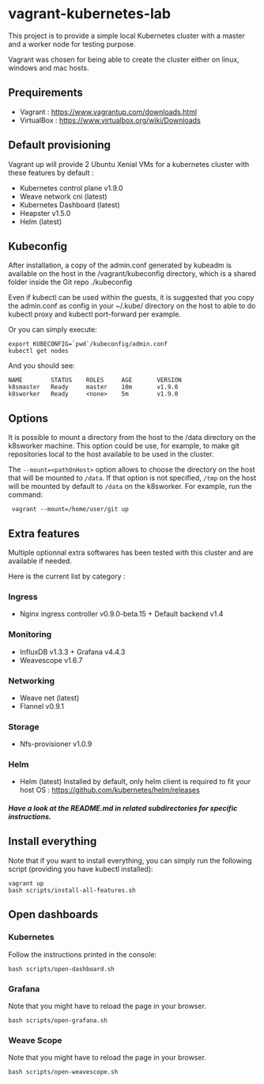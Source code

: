 # vagrant-kubernetes-lab
This project is to provide a simple local Kubernetes cluster with a master and a worker node for testing purpose.

Vagrant was chosen for being able to create the cluster either on linux, windows and mac hosts.

## Prequirements
- Vagrant : https://www.vagrantup.com/downloads.html
- VirtualBox : https://www.virtualbox.org/wiki/Downloads

## Default provisioning
Vagrant up will provide 2 Ubuntu Xenial VMs for a kubernetes cluster with these features by default :
- Kubernetes control plane v1.9.0
- Weave network cni (latest)
- Kubernetes Dashboard (latest)
- Heapster v1.5.0 
- Helm (latest)

## Kubeconfig
After installation, a copy of the admin.conf generated by kubeadm is available on the host in the /vagrant/kubeconfig directory, which is a shared folder inside the Git repo ./kubeconfig

Even if kubectl can be used within the guests, it is suggested that you copy the admin.conf as config in your ~/.kube/ directory on the host to able to do kubectl proxy and kubectl port-forward per example.

Or you can simply execute:
```
export KUBECONFIG=`pwd`/kubeconfig/admin.conf
kubectl get nodes
````
And you should see:
```
NAME        STATUS    ROLES     AGE       VERSION
k8smaster   Ready     master    10m       v1.9.0
k8sworker   Ready     <none>    5m        v1.9.0
```

## Options
It is possible to mount a directory from the host to the /data directory on the k8sworker machine.  This option could be use, for example, to make git repositories local to the host available to be used in the cluster.

The `--mount=<pathOnHost>` option allows to choose the directory on the host that will be mounted to `/data`.  If that option is not specified, `/tmp` on the host will be mounted by default to `/data` on the k8sworker.  For example, run the command:
```
 vagrant --mount=/home/user/git up
```
## Extra features 
Multiple optionnal extra softwares has been tested with this cluster and are available if needed.

Here is the current list by category :
### Ingress
- Nginx ingress controller v0.9.0-beta.15 + Default backend v1.4
### Monitoring
- InfluxDB v1.3.3 + Grafana v4.4.3
- Weavescope v1.6.7
### Networking
- Weave net (latest)
- Flannel v0.9.1
### Storage
- Nfs-provisioner v1.0.9
### Helm
- Helm (latest)
Installed by default, only helm client is required to fit your host OS : https://github.com/kubernetes/helm/releases
##### Have a look at the README.md in related subdirectories for specific instructions.

## Install everything

Note that if you want to install everything, you can simply run the following script (providing you have kubectl installed):

```
vagrant up
bash scripts/install-all-features.sh
```

## Open dashboards

### Kubernetes

Follow the instructions printed in the console:
```
bash scripts/open-dashboard.sh
```

### Grafana

Note that you might have to reload the page in your browser.

```
bash scripts/open-grafana.sh
```

### Weave Scope

Note that you might have to reload the page in your browser.

```
bash scripts/open-weavescope.sh
```
